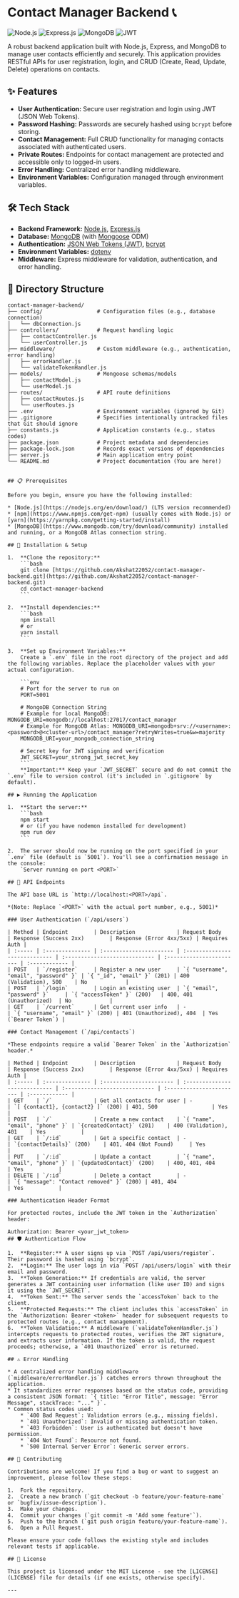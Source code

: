 # Contact Manager Backend 📞

![Node.js](https://img.shields.io/badge/Node.js-339933?style=for-the-badge&logo=nodedotjs&logoColor=white) ![Express.js](https://img.shields.io/badge/Express.js-000000?style=for-the-badge&logo=express&logoColor=white) ![MongoDB](https://img.shields.io/badge/MongoDB-4EA94B?style=for-the-badge&logo=mongodb&logoColor=white) ![JWT](https://img.shields.io/badge/JWT-000000?style=for-the-badge&logo=jsonwebtokens&logoColor=white)

A robust backend application built with Node.js, Express, and MongoDB to manage user contacts efficiently and securely. This application provides RESTful APIs for user registration, login, and CRUD (Create, Read, Update, Delete) operations on contacts.

## ✨ Features

* **User Authentication:** Secure user registration and login using JWT (JSON Web Tokens).
* **Password Hashing:** Passwords are securely hashed using `bcrypt` before storing.
* **Contact Management:** Full CRUD functionality for managing contacts associated with authenticated users.
* **Private Routes:** Endpoints for contact management are protected and accessible only to logged-in users.
* **Error Handling:** Centralized error handling middleware.
* **Environment Variables:** Configuration managed through environment variables.

## 🛠️ Tech Stack

* **Backend Framework:** [Node.js](https://nodejs.org/), [Express.js](https://expressjs.com/)
* **Database:** [MongoDB](https://www.mongodb.com/) (with [Mongoose](https://mongoosejs.com/) ODM)
* **Authentication:** [JSON Web Tokens (JWT)](https://jwt.io/), [bcrypt](https://www.npmjs.com/package/bcrypt)
* **Environment Variables:** [dotenv](https://www.npmjs.com/package/dotenv)
* **Middleware:** Express middleware for validation, authentication, and error handling.

## 📂 Directory Structure


```plaintext
contact-manager-backend/
├── config/                 # Configuration files (e.g., database connection)
│   └── dbConnection.js
├── controllers/            # Request handling logic
│   ├── contactController.js
│   └── userController.js
├── middleware/             # Custom middleware (e.g., authentication, error handling)
│   ├── errorHandler.js
│   └── validateTokenHandler.js
├── models/                 # Mongoose schemas/models
│   ├── contactModel.js
│   └── userModel.js
├── routes/                 # API route definitions
│   ├── contactRoutes.js
│   └── userRoutes.js
├── .env                    # Environment variables (ignored by Git)
├── .gitignore              # Specifies intentionally untracked files that Git should ignore
├── constants.js            # Application constants (e.g., status codes)
├── package.json            # Project metadata and dependencies
├── package-lock.json       # Records exact versions of dependencies
├── server.js               # Main application entry point
└── README.md               # Project documentation (You are here!)


## 📋 Prerequisites

Before you begin, ensure you have the following installed:

* [Node.js](https://nodejs.org/en/download/) (LTS version recommended)
* [npm](https://www.npmjs.com/get-npm) (usually comes with Node.js) or [yarn](https://yarnpkg.com/getting-started/install)
* [MongoDB](https://www.mongodb.com/try/download/community) installed and running, or a MongoDB Atlas connection string.

## 🚀 Installation & Setup

1.  **Clone the repository:**
    ```bash
    git clone [https://github.com/Akshat22052/contact-manager-backend.git](https://github.com/Akshat22052/contact-manager-backend.git)
    cd contact-manager-backend
    ```

2.  **Install dependencies:**
    ```bash
    npm install
    # or
    yarn install
    ```

3.  **Set up Environment Variables:**
    Create a `.env` file in the root directory of the project and add the following variables. Replace the placeholder values with your actual configuration.

    ```env
    # Port for the server to run on
    PORT=5001

    # MongoDB Connection String
    # Example for local MongoDB: MONGODB_URI=mongodb://localhost:27017/contact_manager
    # Example for MongoDB Atlas: MONGODB_URI=mongodb+srv://<username>:<password>@<cluster-url>/contact_manager?retryWrites=true&w=majority
    MONGODB_URI=your_mongodb_connection_string

    # Secret key for JWT signing and verification
    JWT_SECRET=your_strong_jwt_secret_key
    ```
    **Important:** Keep your `JWT_SECRET` secure and do not commit the `.env` file to version control (it's included in `.gitignore` by default).

## ▶️ Running the Application

1.  **Start the server:**
    ```bash
    npm start
    # or (if you have nodemon installed for development)
    npm run dev
    ```

2.  The server should now be running on the port specified in your `.env` file (default is `5001`). You'll see a confirmation message in the console:
    `Server running on port <PORT>`

## 🔌 API Endpoints

The API base URL is `http://localhost:<PORT>/api`.

*(Note: Replace `<PORT>` with the actual port number, e.g., 5001)*

### User Authentication (`/api/users`)

| Method | Endpoint        | Description             | Request Body                  | Response (Success 2xx)        | Response (Error 4xx/5xx) | Requires Auth |
| :----- | :-------------- | :---------------------- | :---------------------------- | :---------------------------- | :----------------------- | :------------ |
| POST   | `/register`     | Register a new user     | `{ "username", "email", "password" }` | `{ "_id", "email" }` (201) | 400 (Validation), 500    | No            |
| POST   | `/login`        | Login an existing user  | `{ "email", "password" }`     | `{ "accessToken" }` (200)   | 400, 401 (Unauthorized)  | No            |
| GET    | `/current`      | Get current user info   | -                             | `{ "username", "email" }` (200) | 401 (Unauthorized), 404  | Yes (`Bearer Token`) |

### Contact Management (`/api/contacts`)

*These endpoints require a valid `Bearer Token` in the `Authorization` header.*

| Method | Endpoint        | Description             | Request Body                  | Response (Success 2xx)        | Response (Error 4xx/5xx) | Requires Auth |
| :----- | :-------------- | :---------------------- | :---------------------------- | :---------------------------- | :----------------------- | :------------ |
| GET    | `/`             | Get all contacts for user | -                             | `[ {contact1}, {contact2} ]` (200) | 401, 500                 | Yes           |
| POST   | `/`             | Create a new contact    | `{ "name", "email", "phone" }` | `{createdContact}` (201)    | 400 (Validation), 401    | Yes           |
| GET    | `/:id`          | Get a specific contact  | -                             | `{contactDetails}` (200)    | 401, 404 (Not Found)     | Yes           |
| PUT    | `/:id`          | Update a contact        | `{ "name", "email", "phone" }` | `{updatedContact}` (200)    | 400, 401, 404            | Yes           |
| DELETE | `/:id`          | Delete a contact        | -                             | `{ "message": "Contact removed" }` (200) | 401, 404                 | Yes           |

### Authentication Header Format

For protected routes, include the JWT token in the `Authorization` header:

Authorization: Bearer <your_jwt_token>
## 🛡️ Authentication Flow

1.  **Register:** A user signs up via `POST /api/users/register`. Their password is hashed using `bcrypt`.
2.  **Login:** The user logs in via `POST /api/users/login` with their email and password.
3.  **Token Generation:** If credentials are valid, the server generates a JWT containing user information (like user ID) and signs it using the `JWT_SECRET`.
4.  **Token Sent:** The server sends the `accessToken` back to the client.
5.  **Protected Requests:** The client includes this `accessToken` in the `Authorization: Bearer <token>` header for subsequent requests to protected routes (e.g., contact management).
6.  **Token Validation:** A middleware (`validateTokenHandler.js`) intercepts requests to protected routes, verifies the JWT signature, and extracts user information. If the token is valid, the request proceeds; otherwise, a `401 Unauthorized` error is returned.

## ⚠️ Error Handling

* A centralized error handling middleware (`middleware/errorHandler.js`) catches errors thrown throughout the application.
* It standardizes error responses based on the status code, providing a consistent JSON format: `{ title: "Error Title", message: "Error Message", stackTrace: "..." }`.
* Common status codes used:
    * `400 Bad Request`: Validation errors (e.g., missing fields).
    * `401 Unauthorized`: Invalid or missing authentication token.
    * `403 Forbidden`: User is authenticated but doesn't have permission.
    * `404 Not Found`: Resource not found.
    * `500 Internal Server Error`: Generic server errors.

## 🤝 Contributing

Contributions are welcome! If you find a bug or want to suggest an improvement, please follow these steps:

1.  Fork the repository.
2.  Create a new branch (`git checkout -b feature/your-feature-name` or `bugfix/issue-description`).
3.  Make your changes.
4.  Commit your changes (`git commit -m 'Add some feature'`).
5.  Push to the branch (`git push origin feature/your-feature-name`).
6.  Open a Pull Request.

Please ensure your code follows the existing style and includes relevant tests if applicable.

## 📜 License

This project is licensed under the MIT License - see the [LICENSE](LICENSE) file for details (if one exists, otherwise specify).

---

